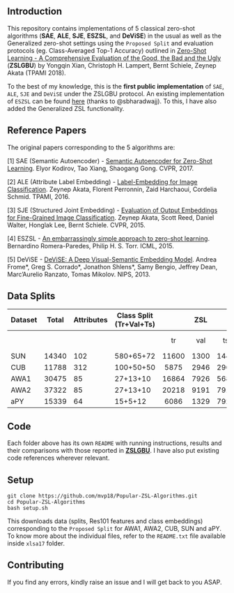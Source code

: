 ## Introduction

This repository contains implementations of 5 classical zero-shot algorithms (**SAE**, **ALE**, **SJE**, **ESZSL**, and **DeViSE**) in the usual as well as the Generalized zero-shot settings using the 
`Proposed Split` and evaluation protocols (eg. Class-Averaged Top-1 Accuracy) outlined in 
[Zero-Shot Learning - A Comprehensive Evaluation of the Good, the Bad and the Ugly](https://arxiv.org/abs/1707.00600) (**ZSLGBU**) by Yongqin Xian, Christoph H. Lampert, Bernt Schiele, Zeynep Akata (TPAMI 2018).

To the best of my knowledge, this is the **first public implementation** of `SAE`, `ALE`, `SJE` and `DeViSE` under the ZSLGBU protocol. An existing implementation of `ESZSL` can be found [here](https://github.com/sbharadwajj/embarrassingly-simple-zero-shot-learning) (thanks to @sbharadwajj). To this, I have also added the Generalized ZSL functionality.

## Reference Papers

The original papers corresponding to the 5 algorithms are:

[1] SAE (Semantic Autoencoder) - [Semantic Autoencoder for Zero-Shot Learning](https://arxiv.org/abs/1704.08345).
Elyor Kodirov, Tao Xiang, Shaogang Gong.
CVPR, 2017.

[2] ALE (Attribute Label Embedding) - [Label-Embedding for Image Classification](https://arxiv.org/abs/1503.08677).
Zeynep Akata, Florent Perronnin, Zaid Harchaoui, Cordelia Schmid.
TPAMI, 2016.

[3] SJE (Structured Joint Embedding) - [Evaluation of Output Embeddings for Fine-Grained Image Classification](https://arxiv.org/abs/1409.8403).
Zeynep Akata, Scott Reed, Daniel Walter, Honglak Lee, Bernt Schiele.
CVPR, 2015.

[4] ESZSL - [An embarrassingly simple approach to zero-shot learning](http://proceedings.mlr.press/v37/romera-paredes15.pdf).
Bernardino Romera-Paredes, Philip H. S. Torr.
ICML, 2015.

[5] DeViSE - [DeViSE: A Deep Visual-Semantic Embedding Model](http://papers.nips.cc/paper/5204-devise-a-deep-visual-semantic-embedding-model.pdf).
Andrea Frome*, Greg S. Corrado*, Jonathon Shlens*, Samy Bengio, Jeffrey Dean, Marc’Aurelio Ranzato, Tomas Mikolov.
NIPS, 2013.

## Data Splits

|Dataset |Total|Attributes|Class Split (Tr+Val+Ts)||ZSL      ||||Generalized ZSL|||
|--------|-----|----------|-----------------------|:-:|:-:|:-:|:-:|:-:|:-:|:-:|:-:|
|        |     |          |                       |tr |val|ts |tr|val|tr+val|ts seen|ts unseen|
| SUN    |14340|102       |580+65+72              |11600|1300|1440|9280|1040|10320|2580|1440|
| CUB    |11788|312       |100+50+50              |5875|2946|2967|4702|2355|7057|1764|2967|
| AWA1   |30475|85        |27+13+10               |16864|7926|5685|13460|6372|19832|4958|5685|
| AWA2   |37322|85        |27+13+10               |20218|9191|7913|16187|7340|23527|5882|7913|
| aPY    |15339|64        |15+5+12                |6086|1329|7924|4906|1026|5932|1483|7924|

## Code

Each folder above has its own `README` with running instructions, results and their comparisons with those reported in [**ZSLGBU**](https://arxiv.org/abs/1707.00600). I have also put existing code references wherever relevant.

## Setup

```
git clone https://github.com/mvp18/Popular-ZSL-Algorithms.git
cd Popular-ZSL-Algorithms
bash setup.sh
```

This downloads data (splits, Res101 features and class embeddings) corresponding to the `Proposed Split` for AWA1, AWA2, CUB, SUN and aPY. To know more about the individual files, refer to the `README.txt` file available inside `xlsa17` folder.

## Contributing

If you find any errors, kindly raise an issue and I will get back to you ASAP.